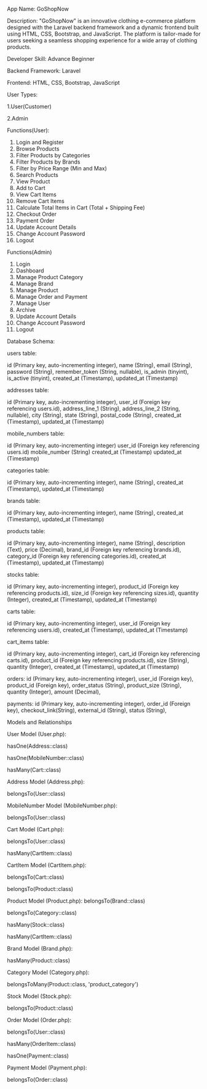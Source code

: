 App Name: GoShopNow

Description:
"GoShopNow" is an innovative clothing e-commerce platform designed with the Laravel backend framework and a dynamic frontend built using HTML, CSS, Bootstrap, and JavaScript. The platform is tailor-made for users seeking a seamless shopping experience for a wide array of clothing products.

Developer Skill: Advance Beginner 

Backend Framework: Laravel

Frontend: HTML, CSS, Bootstrap, JavaScript


User Types:

1.User(Customer)

2.Admin

Functions(User):
1. Login and Register
2. Browse Products
3. Filter Products by Categories
4. Filter Products by Brands
6. Filter by Price Range (Min and Max)
7. Search Products
8. View Product
9. Add to Cart
10. View Cart Items
11. Remove Cart Items
12. Calculate Total Items in Cart (Total + Shipping Fee)
13. Checkout Order
14. Payment Order
15. Update Account Details
16. Change Account Password
17. Logout


Functions(Admin)
1. Login
2. Dashboard 
3. Manage Product Category
4. Manage Brand
5. Manage Product
6. Manage Order and Payment
7. Manage User
8. Archive
9. Update Account Details
10. Change Account Password
11. Logout


Database Schema:

users table:

id (Primary key, auto-incrementing integer),
name (String),
email (String),
password (String),
remember_token (String, nullable),
is_admin (tinyint),
is_active (tinyint),
created_at (Timestamp),
updated_at (Timestamp)

addresses table:

id (Primary key, auto-incrementing integer),
user_id (Foreign key referencing users.id),
address_line_1 (String),
address_line_2 (String, nullable),
city (String),
state (String),
postal_code (String),
created_at (Timestamp),
updated_at (Timestamp)

mobile_numbers table:

id (Primary key, auto-incrementing integer)
user_id (Foreign key referencing users.id)
mobile_number (String)
created_at (Timestamp)
updated_at (Timestamp)

categories table:

id (Primary key, auto-incrementing integer),
name (String),
created_at (Timestamp),
updated_at (Timestamp)

brands table:

id (Primary key, auto-incrementing integer),
name (String),
created_at (Timestamp),
updated_at (Timestamp)

products table:

id (Primary key, auto-incrementing integer),
name (String),
description (Text),
price (Decimal),
brand_id (Foreign key referencing brands.id),
category_id (Foreign key referencing categories.id),
created_at (Timestamp),
updated_at (Timestamp)

stocks table:

id (Primary key, auto-incrementing integer),
product_id (Foreign key referencing products.id),
size_id (Foreign key referencing sizes.id),
quantity (Integer),
created_at (Timestamp),
updated_at (Timestamp)

carts table:

id (Primary key, auto-incrementing integer),
user_id (Foreign key referencing users.id),
created_at (Timestamp),
updated_at (Timestamp)

cart_items table:

id (Primary key, auto-incrementing integer),
cart_id (Foreign key referencing carts.id),
product_id (Foreign key referencing products.id),
size (String),
quantity (Integer),
created_at (Timestamp),
updated_at (Timestamp)

orders:
id (Primary key, auto-incrementing integer),
user_id (Foreign key),
product_id (Foreign key),
order_status (String),
product_size (String),
quantity (Integer),
amount (Decimal),

payments:
id (Primary key, auto-incrementing integer),
order_id (Foreign key),
checkout_link(String),
external_id (String),
status (String),

Models and Relationships

User Model (User.php):

hasOne(Address::class)

hasOne(MobileNumber::class)

hasMany(Cart::class)

Address Model (Address.php):

belongsTo(User::class)


MobileNumber Model (MobileNumber.php):

belongsTo(User::class)


Cart Model (Cart.php):

belongsTo(User::class)

hasMany(CartItem::class)

CartItem Model (CartItem.php):

belongsTo(Cart::class)

belongsTo(Product::class)


Product Model (Product.php):
belongsTo(Brand::class)

belongsTo(Category::class)

hasMany(Stock::class)

hasMany(CartItem::class)

Brand Model (Brand.php):


hasMany(Product::class)

Category Model (Category.php):

belongsToMany(Product::class, 'product_category')

Stock Model (Stock.php):

belongsTo(Product::class)

Order Model (Order.php):

belongsTo(User::class)

hasMany(OrderItem::class)

hasOne(Payment::class)

Payment Model (Payment.php):

belongsTo(Order::class)



